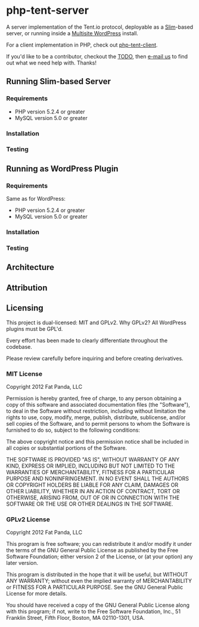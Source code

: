 # php-tent-server

A server implementation of the Tent.io protocol, deployable as a 
[Slim](http://www.slimframework.com/)-based server, or running inside 
a [Multisite WordPress](http://wordpress.org) install.

For a client implementation in PHP, check out [php-tent-client](http://github.com/collegeman/php-tent-client).

If you'd like to be a contributor, checkout the [TODO](https://github.com/collegeman/php-tent-server/blob/master/TODO.md), 
then [e-mail us](mailto:yo@fatpandadev.com) to find out what we need help with. Thanks!

## Running Slim-based Server

### Requirements

* PHP version 5.2.4 or greater
* MySQL version 5.0 or greater

### Installation

### Testing

## Running as WordPress Plugin

### Requirements

Same as for WordPress:

* PHP version 5.2.4 or greater
* MySQL version 5.0 or greater

### Installation

### Testing

## Architecture

## Attribution

## Licensing

This project is dual-licensed: MIT and GPLv2. Why GPLv2? All WordPress plugins must be GPL'd. 

Every effort has been made to clearly differentiate throughout the codebase.

Please review carefully before inquiring and before creating derivatives.

### MIT License

Copyright 2012 Fat Panda, LLC

Permission is hereby granted, free of charge, to any person obtaining
a copy of this software and associated documentation files (the
"Software"), to deal in the Software without restriction, including
without limitation the rights to use, copy, modify, merge, publish,
distribute, sublicense, and/or sell copies of the Software, and to
permit persons to whom the Software is furnished to do so, subject to
the following conditions:

The above copyright notice and this permission notice shall be
included in all copies or substantial portions of the Software.

THE SOFTWARE IS PROVIDED "AS IS", WITHOUT WARRANTY OF ANY KIND,
EXPRESS OR IMPLIED, INCLUDING BUT NOT LIMITED TO THE WARRANTIES OF
MERCHANTABILITY, FITNESS FOR A PARTICULAR PURPOSE AND
NONINFRINGEMENT. IN NO EVENT SHALL THE AUTHORS OR COPYRIGHT HOLDERS BE
LIABLE FOR ANY CLAIM, DAMAGES OR OTHER LIABILITY, WHETHER IN AN ACTION
OF CONTRACT, TORT OR OTHERWISE, ARISING FROM, OUT OF OR IN CONNECTION
WITH THE SOFTWARE OR THE USE OR OTHER DEALINGS IN THE SOFTWARE.

### GPLv2 License

Copyright 2012 Fat Panda, LLC

This program is free software; you can redistribute it and/or
modify it under the terms of the GNU General Public License
as published by the Free Software Foundation; either version 2
of the License, or (at your option) any later version.

This program is distributed in the hope that it will be useful,
but WITHOUT ANY WARRANTY; without even the implied warranty of
MERCHANTABILITY or FITNESS FOR A PARTICULAR PURPOSE.  See the
GNU General Public License for more details.

You should have received a copy of the GNU General Public License
along with this program; if not, write to the Free Software
Foundation, Inc., 51 Franklin Street, Fifth Floor, Boston, MA  02110-1301, USA.


